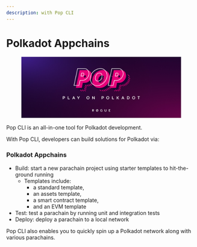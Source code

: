 ```yaml
---
description: with Pop CLI
---
```


# Polkadot Appchains

<figure><img src=".gitbook/assets/image.png" alt=""><figcaption></figcaption></figure>

Pop CLI is an all-in-one tool for Polkadot development.

With Pop CLI, developers can build solutions for Polkadot via:

### Polkadot Appchains

* Build: start a new parachain project using starter templates to hit-the-ground running
  * Templates include:&#x20;
    * a standard template,&#x20;
    * an assets template,&#x20;
    * a smart contract template,&#x20;
    * and an EVM template
* Test: test a parachain by running unit and integration tests
* Deploy: deploy a parachain to a local network

Pop CLI also enables you to quickly spin up a Polkadot network along with various parachains.
